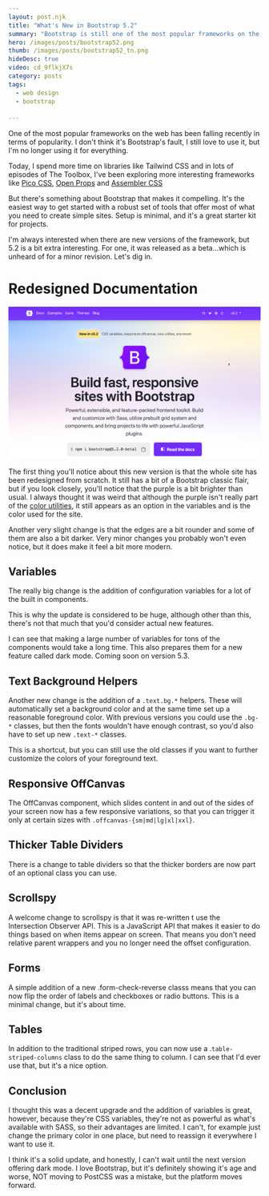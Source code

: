```yaml
---
layout: post.njk
title: "What's New in Bootstrap 5.2"
summary: "Bootstrap is still one of the most popular frameworks on the web and it released a really interesting update with 5.2, so let's take a look at what's new in this release."
hero: /images/posts/bootstrap52.png
thumb: /images/posts/bootstrap52_tn.png
hideDesc: true
video: cd_9flkjX7s
category: posts
tags:
  - web design
  - bootstrap

---
```


One of the most popular frameworks on the web has been falling recently in terms of popularity. I don't think it's Bootstrap's fault, I still love to use it, but I'm no longer using it for everything.

Today, I spend more time on libraries like Tailwind CSS and in lots of episodes of The Toolbox, I've been exploring more interesting frameworks like [Pico CSS](https://www.youtube.com/watch?v=JPzC_sbBfyY&list=PL1ezw_kTxXOl2kuQTYLpBq5uoK7R_DcKr&index=11), [Open Props](https://www.youtube.com/watch?v=tKMNFQE64fA&list=PL1ezw_kTxXOl2kuQTYLpBq5uoK7R_DcKr&index=13) and [Assembler CSS](https://www.youtube.com/watch?v=iNaDoE0qBwI&list=PL1ezw_kTxXOl2kuQTYLpBq5uoK7R_DcKr&index=24)

But there's something about Bootstrap that makes it compelling. It's the easiest way to get started with a robust set of tools that offer most of what you need to create simple sites. Setup is minimal, and it's a great starter kit for projects.

I'm always interested when there are new versions of the framework, but 5.2 is a bit extra interesting. For one, it was released as a beta...which is unheard of for a minor revision. Let's dig in.

# Redesigned Documentation

![Redesigned Docs](/images/posts/bootstrap52.png)

The first thing you'll notice about this new version is that the whole site has been redesigned from scratch. It still has a bit of a Bootstrap classic flair, but if you look closely, you'll notice that the purple is a bit brighter than usual. I always thought it was weird that although the purple isn't really part of the [color utilities](https://getbootstrap.com/docs/5.2/utilities/background/), it still appears as an option in the variables and is the color used for the site.

Another very slight change is that the edges are a bit rounder and some of them are also a bit darker. Very minor changes you probably won't even notice, but it does make it feel a bit more modern.

## Variables

The really big change is the addition of configuration variables for a lot of the built in components.

This is why the update is considered to be huge, although other than this, there's not that much that you'd consider actual new features.

I can see that making a large number of variables for tons of the components would take a long time. This also prepares them for a new feature called dark mode. Coming soon on version 5.3.

## Text Background Helpers

Another new change is the addition of a `.text.bg.*` helpers. These will automatically set a background color and at the same time set up a reasonable foreground color. With previous versions you could use the `.bg-*` classes, but then the fonts wouldn't have enough contrast, so you'd also have to set up new `.text-*` classes.

This is a shortcut, but you can still use the old classes if you want to further customize the colors of your foreground text.

## Responsive OffCanvas

The OffCanvas component, which slides content in and out of the sides of your screen now has a few responsive variations, so that you can trigger it only at certain sizes with `.offcanvas-{sm|md|lg|xl|xxl}`.

## Thicker Table Dividers
There is a change to table dividers so that the thicker borders are now part of an optional class you can use.

## Scrollspy
A welcome change to scrollspy is that it was re-written t use the Intersection Observer API. This is a JavaScript API that makes it easier to do things based on when items appear on screen. That means you don't need relative parent wrappers and you no longer need the offset configuration.

## Forms
A simple addition of a new .form-check-reverse classs means that you can now flip the order of labels and checkboxes or radio buttons. This is a minimal change, but it's about time.

## Tables
In addition to the traditional striped rows, you can now use a .`table-striped-columns` class to do the same thing to column. I can see that I'd ever use that, but it's a nice option.

## Conclusion

I thought this was a decent upgrade and the addition of variables is great, however, because they're CSS variables, they're not as powerful as what's available with SASS, so their advantages are limited. I can't, for example just change the primary color in one place, but need to reassign it everywhere I want to use it.

I think it's a solid update, and honestly, I can't wait until the next version offering dark mode. I love Bootstrap, but it's definitely showing it's age and worse, NOT moving to PostCSS was a mistake, but the platform moves forward.
